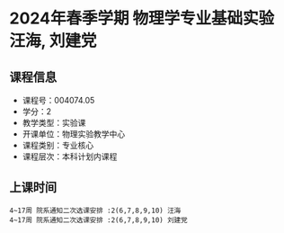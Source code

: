 # 2024年春季学期 物理学专业基础实验 汪海, 刘建党






## 课程信息

- 课程号：004074.05
- 学分：2
- 教学类型：实验课
- 开课单位：物理实验教学中心
- 课程类别：专业核心
- 课程层次：本科计划内课程

## 上课时间

```
4~17周 院系通知二次选课安排 :2(6,7,8,9,10) 汪海
4~17周 院系通知二次选课安排 :2(6,7,8,9,10) 刘建党
```

